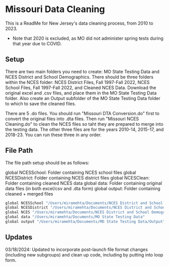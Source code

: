 
# Missouri Data Cleaning

This is a ReadMe for New Jersey's data cleaning process, from 2010 to 2023.
* Note that 2020 is excluded, as MO did not administer spring tests during that year due to COVID.


## Setup

There are two main folders you need to create: MO State Testing Data and NCES District and School Demographics.
There should be three folders within the NCES folder:
NCES District Files, Fall 1997-Fall 2022, NCES School Files, Fall 1997-Fall 2022, and Cleaned NCES Data.
Download the original excel and .csv files, and place them in the MO State Testing Data folder.
Also create an Output subfolder of the MO State Testing Data folder to which to save the cleaned files.

There are 5 .do files.
You should run "Missouri DTA Conversion.do" first to convert the original files into .dta files.
Then run "Missouri NCES Cleaning.do" to clean the NCES files so taht they are prepared to merge into the testing data.
The other three files are for the years 2010-14, 2015-17, and 2018-23.  You can run these three in any order.
    
## File Path

The file path setup should be as follows: 

global NCESSchool: Folder containing NCES school files
global NCESDistrict: Folder containing NCES district files
global NCESClean: Folder containing cleaned NCES data
global data: Folder containing original data files (in both excel/csv and .dta form)
global output: Folder containing cleaned + merged files

```bash
global NCESSchool "/Users/miramehta/Documents/NCES District and School Demographics/NCES School Files, Fall 1997-Fall 2022"
global NCESDistrict "/Users/miramehta/Documents/NCES District and School Demographics/NCES District Files, Fall 1997-Fall 2022"
global NCES "/Users/miramehta/Documents/NCES District and School Demographics/Cleaned NCES Data"
global data "/Users/miramehta/Documents/MO State Testing Data"
global output "/Users/miramehta/Documents/MO State Testing Data/Output"
```
## Updates

03/18/2024: Updated to incorporate post-launch file format changes (including new subgroups) and clean up code, including by putting into loop form.